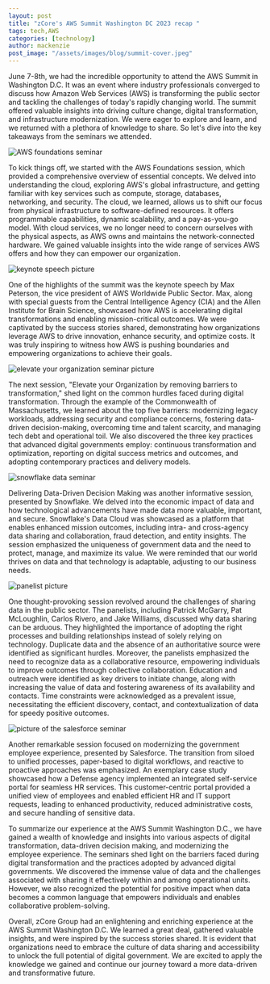 ```yaml
---
layout: post
title: "zCore's AWS Summit Washington DC 2023 recap "
tags: tech,AWS
categories: [technology]
author: mackenzie
post_image: "/assets/images/blog/summit-cover.jpeg"
---
```


June 7-8th, we had the incredible opportunity to attend the AWS Summit in Washington D.C. It was an event where industry professionals converged to discuss how Amazon Web Services (AWS) is transforming the public sector and tackling the challenges of today's rapidly changing world. The summit offered valuable insights into driving culture change, digital transformation, and infrastructure modernization. We were eager to explore and learn, and we returned with a plethora of knowledge to share. So let's dive into the key takeaways from the seminars we attended.

![AWS foundations seminar](/assets/images/blog/aws-foundations.jpeg)

To kick things off, we started with the AWS Foundations session, which provided a comprehensive overview of essential concepts. We delved into understanding the cloud, exploring AWS's global infrastructure, and getting familiar with key services such as compute, storage, databases, networking, and security. The cloud, we learned, allows us to shift our focus from physical infrastructure to software-defined resources. It offers programmable capabilities, dynamic scalability, and a pay-as-you-go model. With cloud services, we no longer need to concern ourselves with the physical aspects, as AWS owns and maintains the network-connected hardware. We gained valuable insights into the wide range of services AWS offers and how they can empower our organization.

![keynote speech picture](/assets/images/blog/keynote.jpeg)

One of the highlights of the summit was the keynote speech by Max Peterson, the vice president of AWS Worldwide Public Sector. Max, along with special guests from the Central Intelligence Agency (CIA) and the Allen Institute for Brain Science, showcased how AWS is accelerating digital transformations and enabling mission-critical outcomes. We were captivated by the success stories shared, demonstrating how organizations leverage AWS to drive innovation, enhance security, and optimize costs. It was truly inspiring to witness how AWS is pushing boundaries and empowering organizations to achieve their goals.

![elevate your organization seminar picture](/assets/images/blog/elevate.jpeg)

The next session, "Elevate your Organization by removing barriers to transformation," shed light on the common hurdles faced during digital transformation. Through the example of the Commonwealth of Massachusetts, we learned about the top five barriers: modernizing legacy workloads, addressing security and compliance concerns, fostering data-driven decision-making, overcoming time and talent scarcity, and managing tech debt and operational toil. We also discovered the three key practices that advanced digital governments employ: continuous transformation and optimization, reporting on digital success metrics and outcomes, and adopting contemporary practices and delivery models.

![snowflake data seminar](/assets/images/blog/snowflake.jpeg)

Delivering Data-Driven Decision Making was another informative session, presented by Snowflake. We delved into the economic impact of data and how technological advancements have made data more valuable, important, and secure. Snowflake's Data Cloud was showcased as a platform that enables enhanced mission outcomes, including intra- and cross-agency data sharing and collaboration, fraud detection, and entity insights. The session emphasized the uniqueness of government data and the need to protect, manage, and maximize its value. We were reminded that our world thrives on data and that technology is adaptable, adjusting to our business needs.

![panelist picture](/assets/images/blog/panel.jpeg)

One thought-provoking session revolved around the challenges of sharing data in the public sector. The panelists, including Patrick McGarry, Pat McLoughlin, Carlos Rivero, and Jake Williams, discussed why data sharing can be arduous. They highlighted the importance of adopting the right processes and building relationships instead of solely relying on technology. Duplicate data and the absence of an authoritative source were identified as significant hurdles. Moreover, the panelists emphasized the need to recognize data as a collaborative resource, empowering individuals to improve outcomes through collective collaboration. Education and outreach were identified as key drivers to initiate change, along with increasing the value of data and fostering awareness of its availability and contacts. Time constraints were acknowledged as a prevalent issue, necessitating the efficient discovery, contact, and contextualization of data for speedy positive outcomes.

![picture of the salesforce seminar](/assets/images/blog/salesforce.jpeg)

Another remarkable session focused on modernizing the government employee experience, presented by Salesforce. The transition from siloed to unified processes, paper-based to digital workflows, and reactive to proactive approaches was emphasized. An exemplary case study showcased how a Defense agency implemented an integrated self-service portal for seamless HR services. This customer-centric portal provided a unified view of employees and enabled efficient HR and IT support requests, leading to enhanced productivity, reduced administrative costs, and secure handling of sensitive data.

To summarize our experience at the AWS Summit Washington D.C., we have gained a wealth of knowledge and insights into various aspects of digital transformation, data-driven decision making, and modernizing the employee experience. The seminars shed light on the barriers faced during digital transformation and the practices adopted by advanced digital governments. We discovered the immense value of data and the challenges associated with sharing it effectively within and among operational units. However, we also recognized the potential for positive impact when data becomes a common language that empowers individuals and enables collaborative problem-solving.

Overall, zCore Group had an enlightening and enriching experience at the AWS Summit Washington D.C. We learned a great deal, gathered valuable insights, and were inspired by the success stories shared. It is evident that organizations need to embrace the culture of data sharing and accessibility to unlock the full potential of digital government. We are excited to apply the knowledge we gained and continue our journey toward a more data-driven and transformative future.
